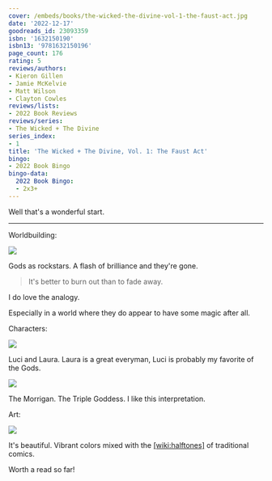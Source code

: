 ```yaml
---
cover: /embeds/books/the-wicked-the-divine-vol-1-the-faust-act.jpg
date: '2022-12-17'
goodreads_id: 23093359
isbn: '1632150190'
isbn13: '9781632150196'
page_count: 176
rating: 5
reviews/authors:
- Kieron Gillen
- Jamie McKelvie
- Matt Wilson
- Clayton Cowles
reviews/lists:
- 2022 Book Reviews
reviews/series:
- The Wicked + The Divine
series_index:
- 1
title: 'The Wicked + The Divine, Vol. 1: The Faust Act'
bingo:
- 2022 Book Bingo
bingo-data:
  2022 Book Bingo:
  - 2x3+
---
```

Well that's a wonderful start. 

<!--more-->

---


Worldbuilding: 

![](/embeds/books/attachments/wicked-divine-1-018a58.png)

Gods as rockstars. A flash of brilliance and they're gone.

> It's better to burn out than to fade away.

I do love the analogy.

Especially in a world where they do appear to have some magic after all.

Characters: 

![](/embeds/books/attachments/wicked-divine-1-dc22bc.png)

Luci and Laura. Laura is a great everyman, Luci is probably my favorite of the Gods. 

![](/embeds/books/attachments/wicked-divine-1-995397.png)

The Morrigan. The Triple Goddess. I like this interpretation.

Art:

![](/embeds/books/attachments/wicked-divine-1-fc6801.png)

It's beautiful. Vibrant colors mixed with the [[wiki:halftones]]() of traditional comics.

Worth a read so far!